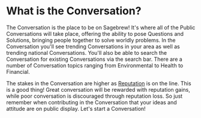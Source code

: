 # What is the Conversation? #
The Conversation is the place to be on Sagebrew! It's where all of the 
Public Conversations will take place, offering the ability to pose Questions 
and Solutions, bringing people together to solve worldly problems. In the 
Conversation you'll see trending Conversations in your area as well as 
trending national Conversations. You'll also be able to search the 
Conversation for existing Conversations via the search bar. There are a 
number of Conversation topics ranging from Environmental to Health to 
Financial.

The stakes in the Conversation are higher as [Reputation][1] is on the line. 
This is a good thing! Great conversation will be rewarded with reputation 
gains, while poor conversation is discouraged through reputation loss. 
So just remember when contributing in the Conversation that your ideas and 
attitude are on public display. Let's start a Conversation! 


[1]: /help/reputation/
